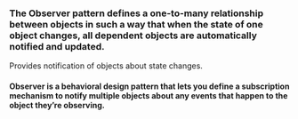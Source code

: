 ### The Observer pattern defines a one-to-many relationship between objects in such a way that when the state of one object changes, all dependent objects are automatically notified and updated.
Provides notification of objects about state changes.
#### Observer is a behavioral design pattern that lets you define a subscription mechanism to notify multiple objects about any events that happen to the object they’re observing.